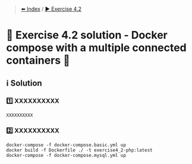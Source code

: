 > [⬅️ Index](../README.md) / [▶️ Exercise 4.2](exercise4_2.md)
# 🧩 Exercise 4.2 solution - Docker compose with a multiple connected containers 🔌

## ℹ️ Solution

### 1️⃣ XXXXXXXXXX

```shell
XXXXXXXXXX
```

### 2️⃣ XXXXXXXXXX

```shell
docker-compose -f docker-compose.basic.yml up
docker build -f Dockerfile ./ -t exercise4_2-php:latest
docker-compose -f docker-compose.mysql.yml up
```
